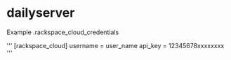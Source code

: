 # dailyserver

Example .rackspace_cloud_credentials

'''
[rackspace_cloud]
username = user_name
api_key = 12345678xxxxxxxx
'''
